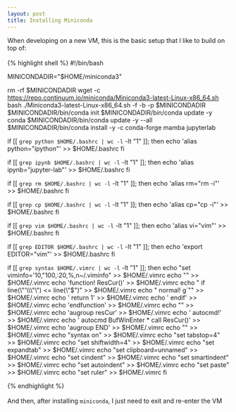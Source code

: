 ```yaml
---
layout: post
title: Installing Miniconda
---
```


When developing on a new VM, this is the basic setup that I like to build on top of:
<br><br>
{% highlight shell %}
#!/bin/bash

MINICONDADIR="$HOME/miniconda3"

rm -rf $MINICONDADIR
wget -c https://repo.continuum.io/miniconda/Miniconda3-latest-Linux-x86_64.sh
bash ./Miniconda3-latest-Linux-x86_64.sh -f -b -p $MINICONDADIR
$MINICONDADIR/bin/conda init
$MINICONDADIR/bin/conda update -y conda
$MINICONDADIR/bin/conda update -y --all
$MINICONDADIR/bin/conda install -y -c conda-forge mamba jupyterlab

if [[ `grep python $HOME/.bashrc | wc -l` -lt "1" ]]; then
    echo 'alias python="ipython"' >> $HOME/.bashrc
fi

if [[ `grep ipynb $HOME/.bashrc | wc -l` -lt "1" ]]; then
    echo 'alias ipynb="jupyter-lab"' >> $HOME/.bashrc
fi

if [[ `grep rm $HOME/.bashrc | wc -l` -lt "1" ]]; then
    echo 'alias rm="rm -i"' >> $HOME/.bashrc
fi

if [[ `grep cp $HOME/.bashrc | wc -l` -lt "1" ]]; then
    echo 'alias cp="cp -i"' >> $HOME/.bashrc
fi

if [[ `grep vim $HOME/.bashrc | wc -l` -lt "1" ]]; then
    echo 'alias vi="vim"' >> $HOME/.bashrc
fi

if [[ `grep EDITOR $HOME/.bashrc | wc -l` -lt "1" ]]; then
    echo 'export EDITOR="vim"' >> $HOME/.bashrc
fi

if [[ `grep syntax $HOME/.vimrc | wc -l` -lt "1" ]]; then
	echo "set viminfo=\'10,\"100,:20,%,n~/.viminfo" >> $HOME/.vimrc
	echo "" >> $HOME/.vimrc
	echo 'function! ResCur()' >> $HOME/.vimrc
	echo "    if line(\"'\\\"\") <= line(\"$\")" >> $HOME/.vimrc
	echo "        normal! g\`\"" >> $HOME/.vimrc
	echo '        return 1' >> $HOME/.vimrc
	echo '    endif' >> $HOME/.vimrc
	echo 'endfunction' >> $HOME/.vimrc
	echo "" >> $HOME/.vimrc
	echo 'augroup resCur' >> $HOME/.vimrc
	echo '    autocmd!' >> $HOME/.vimrc
	echo '    autocmd BufWinEnter * call ResCur()' >> $HOME/.vimrc
	echo 'augroup END' >> $HOME/.vimrc
	echo "" >> $HOME/.vimrc
    echo "syntax on" >> $HOME/.vimrc
    echo "set tabstop=4" >> $HOME/.vimrc
    echo "set shiftwidth=4" >> $HOME/.vimrc
    echo "set expandtab" >> $HOME/.vimrc
	echo "set clipboard=unnamed" >> $HOME/.vimrc
	echo "set cindent" >> $HOME/.vimrc
	echo "set smartindent" >> $HOME/.vimrc
	echo "set autoindent" >> $HOME/.vimrc
	echo "set paste" >> $HOME/.vimrc
	echo "set ruler" >> $HOME/.vimrc
fi

{% endhighlight %}
<br><br>
And then, after installing `miniconda`, I just need to exit and re-enter the VM
<br><br>
